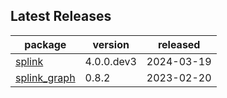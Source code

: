 ## Latest Releases
| package | version | released |
|--------------|-----------|-------------|
| [splink](https://github.com/moj-analytical-services/splink) | 4.0.0.dev3 | 2024-03-19 |
| [splink_graph](https://github.com/moj-analytical-services/splink_graph) | 0.8.2 | 2023-02-20 |
